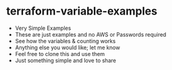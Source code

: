 # terraform-variable-examples

- Very Simple Examples
- These are just examples and no AWS or Passwords required
- See how the variables & counting works
- Anything else you would like; let me know
- Feel free to clone this and use them 
- Just something simple and love to share  